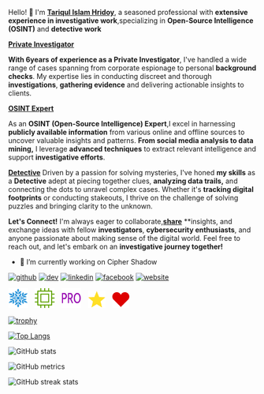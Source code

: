 Hello! 👋 I'm [**Tariqul IsIam Hridoy**](https://medium.com/@TariqullslamHridoy),
a seasoned professional with **extensive experience in investigative work**,specializing in **Open-Source Intelligence (OSINT)** and **detective work**

[**Private Investigator**](https://www.facebook.com/groups/hridoy.private.investigator.osint)

**With 6years of experience as a Private Investigator**,
 I've handled a wide range of cases spanning from corporate espionage to personal **background checks**.
My expertise lies in conducting discreet and thorough **investigations**, **gathering evidence** and delivering actionable insights to clients.

[**OSINT Expert**](https://www.facebook.com/groups/hridoy.private.investigator.osint)

As an **OSINT (Open-Source Intelligence) Expert**,I excel in harnessing **publicly available information** from various online and 
offline sources to uncover valuable insights and patterns. 
**From social media analysis to data mining,** I leverage **advanced techniques** to extract relevant intelligence and support **investigative efforts**.

[**Detective**](https://www.facebook.com/groups/hridoy.private.investigator.osint)
Driven by a passion for solving mysteries, I've honed **my skills** as a **Detective** adept at piecing together clues, **analyzing data trails,** and connecting the dots to unravel complex cases. Whether it's **tracking digital footprints** or conducting stakeouts,
I thrive on the challenge of solving puzzles and bringing clarity to the unknown.

**Let's Connect!**
I'm always eager to collaborate,[**share**](https://www.facebook.com/groups/hridoy.private.investigator.osint) **insights, and exchange ideas with fellow **investigators**, **cybersecurity enthusiasts**, and anyone passionate about making sense of the digital world. Feel free to reach out, and let's embark on an **investigative journey together!**

- 🔭 I’m currently working on Cipher Shadow  


[<img src='https://cdn.jsdelivr.net/npm/simple-icons@3.0.1/icons/github.svg' alt='github' height='40'>](https://github.com/TariqullslamHridoy)  [<img src='https://cdn.jsdelivr.net/npm/simple-icons@3.0.1/icons/hashnode.svg' alt='dev' height='40'>](https://medium.com/@TariqullslamHridoy)  [<img src='https://cdn.jsdelivr.net/npm/simple-icons@3.0.1/icons/linkedin.svg' alt='linkedin' height='40'>](https://www.linkedin.com/in/https://www.linkedin.com/in/tariqulcx/)  [<img src='https://cdn.jsdelivr.net/npm/simple-icons@3.0.1/icons/facebook.svg' alt='facebook' height='40'>](https://www.facebook.com/https://www.facebook.com/Hridoy.Private.Investigator.OSINT)  [<img src='https://cdn.jsdelivr.net/npm/simple-icons@3.0.1/icons/icloud.svg' alt='website' height='40'>](https://ciphershadow.com)  

<a href='https://archiveprogram.github.com/'><img src='https://raw.githubusercontent.com/acervenky/animated-github-badges/master/assets/acbadge.gif' width='40' height='40'></a> <a href='https://docs.github.com/en/developers'><img src='https://raw.githubusercontent.com/acervenky/animated-github-badges/master/assets/devbadge.gif' width='40' height='40'></a> <a href='https://github.com/pricing'><img src='https://raw.githubusercontent.com/acervenky/animated-github-badges/master/assets/pro.gif' width='40' height='40'></a> <a href='https://stars.github.com/'><img src='https://raw.githubusercontent.com/acervenky/animated-github-badges/master/assets/starbadge.gif' width='35' height='35'></a> <a href='https://docs.github.com/en/github/supporting-the-open-source-community-with-github-sponsors'><img src='https://raw.githubusercontent.com/acervenky/animated-github-badges/master/assets/sponsorbadge.gif' width='35' height='35'></a> 

[![trophy](https://github-profile-trophy.vercel.app/?username=TariqullslamHridoy)](https://github.com/ryo-ma/github-profile-trophy)

[![Top Langs](https://github-readme-stats.vercel.app/api/top-langs/?username=TariqullslamHridoy)](https://github.com/anuraghazra/github-readme-stats)

![GitHub stats](https://github-readme-stats.vercel.app/api?username=TariqullslamHridoy&show_icons=true&count_private=true)  

![GitHub metrics](https://metrics.lecoq.io/TariqullslamHridoy)  

![GitHub streak stats](https://streak-stats.demolab.com/?user=TariqullslamHridoy)  

